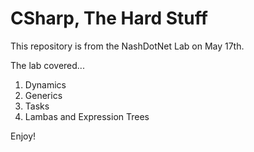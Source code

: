 CSharp, The Hard Stuff
==================

This repository is from the NashDotNet Lab on May 17th.  

The lab covered...

1. Dynamics
2. Generics
3. Tasks
4. Lambas and Expression Trees

Enjoy!
